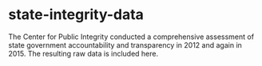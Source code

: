 # state-integrity-data

The Center for Public Integrity conducted a comprehensive assessment of state government accountability and transparency in 2012 and again in 2015. The resulting raw data is included here.
